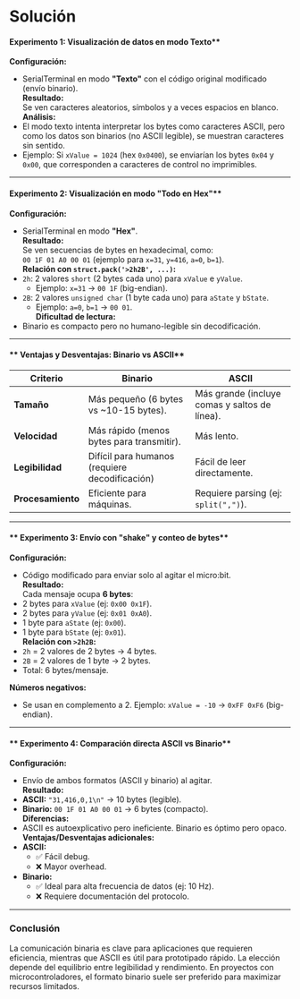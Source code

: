 # Solución

#### Experimento 1: Visualización de datos en modo Texto**
**Configuración:**  
- SerialTerminal en modo **"Texto"** con el código original modificado (envío binario).  
**Resultado:**  
Se ven caracteres aleatorios, símbolos y a veces espacios en blanco.  
**Análisis:**  
- El modo texto intenta interpretar los bytes como caracteres ASCII, pero como los datos son binarios (no ASCII legible), se muestran caracteres sin sentido.  
- Ejemplo: Si `xValue = 1024` (hex `0x0400`), se enviarían los bytes `0x04` y `0x00`, que corresponden a caracteres de control no imprimibles.

---

#### Experimento 2: Visualización en modo "Todo en Hex"**
**Configuración:**  
- SerialTerminal en modo **"Hex"**.  
**Resultado:**  
Se ven secuencias de bytes en hexadecimal, como:  
`00 1F 01 A0 00 01` (ejemplo para `x=31`, `y=416`, `a=0`, `b=1`).  
**Relación con `struct.pack('>2h2B', ...)`:**  
- `2h`: 2 valores `short` (2 bytes cada uno) para `xValue` e `yValue`.  
  - Ejemplo: `x=31` → `00 1F` (big-endian).  
- `2B`: 2 valores `unsigned char` (1 byte cada uno) para `aState` y `bState`.  
  - Ejemplo: `a=0`, `b=1` → `00 01`.  
**Dificultad de lectura:**  
- Binario es compacto pero no humano-legible sin decodificación.

---

#### ** Ventajas y Desventajas: Binario vs ASCII**
| **Criterio**       | **Binario**                                    | **ASCII**                                  |
|--------------------|-----------------------------------------------|-------------------------------------------|
| **Tamaño**         | Más pequeño (6 bytes vs ~10-15 bytes).        | Más grande (incluye comas y saltos de línea). |
| **Velocidad**      | Más rápido (menos bytes para transmitir).     | Más lento.                                |
| **Legibilidad**    | Difícil para humanos (requiere decodificación)| Fácil de leer directamente.               |
| **Procesamiento**  | Eficiente para máquinas.                      | Requiere parsing (ej: `split(",")`).      |

---

#### ** Experimento 3: Envío con "shake" y conteo de bytes**
**Configuración:**  
- Código modificado para enviar solo al agitar el micro:bit.  
**Resultado:**  
Cada mensaje ocupa **6 bytes**:  
- 2 bytes para `xValue` (ej: `0x00 0x1F`).  
- 2 bytes para `yValue` (ej: `0x01 0xA0`).  
- 1 byte para `aState` (ej: `0x00`).  
- 1 byte para `bState` (ej: `0x01`).  
**Relación con `>2h2B`:**  
- `2h` = 2 valores de 2 bytes → 4 bytes.  
- `2B` = 2 valores de 1 byte → 2 bytes.  
- Total: 6 bytes/mensaje.  

**Números negativos:**  
- Se usan en complemento a 2. Ejemplo: `xValue = -10` → `0xFF 0xF6` (big-endian).

---

#### ** Experimento 4: Comparación directa ASCII vs Binario**
**Configuración:**  
- Envío de ambos formatos (ASCII y binario) al agitar.  
**Resultado:**  
- **ASCII:** `"31,416,0,1\n"` → 10 bytes (legible).  
- **Binario:** `00 1F 01 A0 00 01` → 6 bytes (compacto).  
**Diferencias:**  
- ASCII es autoexplicativo pero ineficiente. Binario es óptimo pero opaco.  
**Ventajas/Desventajas adicionales:**  
- **ASCII:**  
  - ✅ Fácil debug.  
  - ❌ Mayor overhead.  
- **Binario:**  
  - ✅ Ideal para alta frecuencia de datos (ej: 10 Hz).  
  - ❌ Requiere documentación del protocolo.

---

### **Conclusión**  
La comunicación binaria es clave para aplicaciones que requieren eficiencia, mientras que ASCII es útil para prototipado rápido. La elección depende del equilibrio entre legibilidad y rendimiento. En proyectos con microcontroladores, el formato binario suele ser preferido para maximizar recursos limitados.
